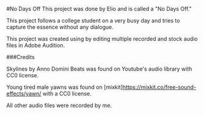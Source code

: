 #No Days Off
This project was done by Elio and is called a "No Days Off."

This project follows a college student on a very busy day and tries to capture the essence without any dialogue.

This project was created using by editing multiple recorded and stock audio files in Adobe Audition.

###Credits

Skylines by Anno Domini Beats was found on Youtube's audio library with CC0 license.

Young tired male yawns was found on [mixkit]https://mixkit.co/free-sound-effects/yawn/ with a CC0 license.

All other audio files were recorded by me.
